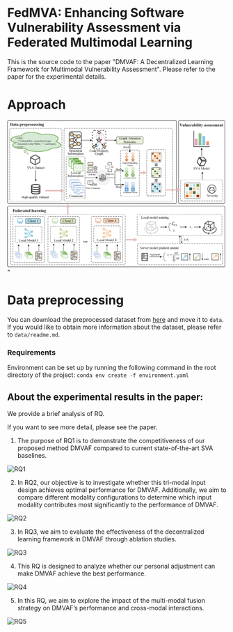 # FedMVA: Enhancing Software Vulnerability Assessment via Federated Multimodal Learning

This is the source code to the paper "DMVAF: A Decentralized Learning Framework for Multimodal Vulnerability Assessment". Please refer to the paper for the experimental details.

# Approach
![image](https://github.com/Liuqy1213/FedMVA/blob/main/Figs/framework.png)"

# Data preprocessing
You can download the preprocessed dataset from [here](*https://drive.google.com/file/d/1gMUqkgg0JkfgC5EZFZWBSrcOXD2bvYKn/view?usp=sharing*) and move it to `data`.
If you would like to obtain more information about the dataset, please refer to `data/readme.md`.

### Requirements

Environment can be set up by running the following command in the root directory of the project:
``` conda env create -f environment.yaml ```

## About the experimental results in the paper:

We provide a brief analysis of RQ.

If you want to see more detail, please see the paper.

1. The purpose of RQ1 is to demonstrate the competitiveness of our proposed method DMVAF compared to current state-of-the-art SVA baselines.

![RQ1](./Figs/RQ1.jpg)

2. In RQ2, our objective is to investigate whether this tri-modal input design achieves optimal performance for DMVAF. Additionally, we aim to compare different modality configurations to determine which input modality contributes most significantly to the performance of DMVAF.

![RQ2](./Figs/RQ2.jpg)

3. In RQ3, we aim to evaluate the effectiveness of the decentralized learning framework in DMVAF through ablation studies.

![RQ3](./Figs/RQ3.jpg)

4. This RQ is designed to analyze whether our personal adjustment can make DMVAF achieve the best performance.

![RQ4](./Figs/RQ4.jpg)

5. In this RQ, we aim to explore the impact of the multi-modal fusion strategy on DMVAF’s performance and cross-modal interactions.

![RQ5](./Figs/RQ5.jpg)
